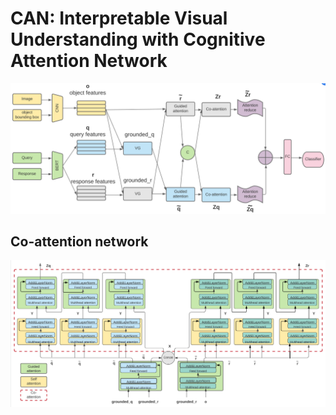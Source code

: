 # CAN: Interpretable Visual Understanding with Cognitive Attention Network

![image](https://github.com/tanjatang/CAN/blob/main/models/framwork.PNG)

## Co-attention network
![image](https://github.com/tanjatang/CAN/blob/main/models/co-attention.PNG)

<!-- 
## Citation

If you find our work useful for you, please cite it as:
----
```html
@article{tang2021interpretable,
  title={Interpretable Visual Understanding with Cognitive Attention Network},
  author={Tang, Xuejiao and Zhang, Wenbin and Yu, Yi and Turner, Kea and Derr, Tyler and Wang, Mengyu and Ntoutsi, Eirini},
  journal={arXiv preprint arXiv:2108.02924},
  year={2021}
}

``` -->

